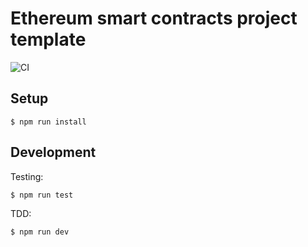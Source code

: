# Ethereum smart contracts project template

![CI](https://github.com/decentral-ee/ethereum-contracts-project-template/workflows/CI/badge.svg)

## Setup

```
$ npm run install
```

## Development

Testing:

```
$ npm run test
```

TDD:

```
$ npm run dev
```
